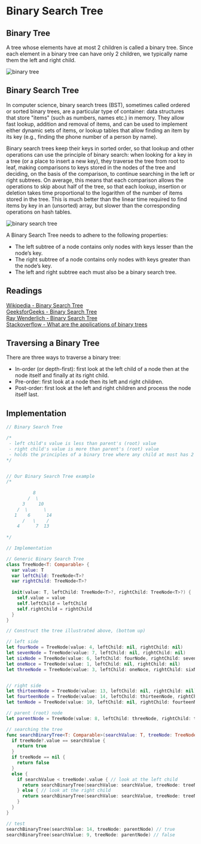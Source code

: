 # Binary Search Tree

## Binary Tree

A tree whose elements have at most 2 children is called a binary tree. Since each element in a binary tree can have only 2 children, we typically name them the left and right child.

![binary tree](https://www.geeksforgeeks.org/wp-content/uploads/binary-tree-to-DLL.png)

## Binary Search Tree

In computer science, binary search trees (BST), sometimes called ordered or sorted binary trees, are a particular type of container: data structures that store "items" (such as numbers, names etc.) in memory. They allow fast lookup, addition and removal of items, and can be used to implement either dynamic sets of items, or lookup tables that allow finding an item by its key (e.g., finding the phone number of a person by name).

Binary search trees keep their keys in sorted order, so that lookup and other operations can use the principle of binary search: when looking for a key in a tree (or a place to insert a new key), they traverse the tree from root to leaf, making comparisons to keys stored in the nodes of the tree and deciding, on the basis of the comparison, to continue searching in the left or right subtrees. On average, this means that each comparison allows the operations to skip about half of the tree, so that each lookup, insertion or deletion takes time proportional to the logarithm of the number of items stored in the tree. This is much better than the linear time required to find items by key in an (unsorted) array, but slower than the corresponding operations on hash tables.

![binary search tree](https://cdncontribute.geeksforgeeks.org/wp-content/uploads/BSTSearch.png)

A Binary Search Tree needs to adhere to the following properties: 
- The left subtree of a node contains only nodes with keys lesser than the node’s key.
- The right subtree of a node contains only nodes with keys greater than the node’s key.
- The left and right subtree each must also be a binary search tree.

## Readings 

[Wikipedia - Binary Search Tree](https://en.wikipedia.org/wiki/Binary_search_tree)    
[GeeksforGeeks - Binary Search Tree](https://www.geeksforgeeks.org/binary-search-tree-data-structure/)   
[Ray Wenderlich - Binary Search Tree](https://github.com/raywenderlich/swift-algorithm-club/tree/master/Binary%20Search%20Tree)     
[Stackoverflow - What are the applications of binary trees](https://stackoverflow.com/questions/2130416/what-are-the-applications-of-binary-trees)     

## Traversing a Binary Tree 

There are three ways to traverse a binary tree:

- In-order (or depth-first): first look at the left child of a node then at the node itself and finally at its right child.
- Pre-order: first look at a node then its left and right children.
- Post-order: first look at the left and right children and process the node itself last.


## Implementation 

```swift 
// Binary Search Tree

/*
 - left child's value is less than parent's (root) value
 - right child's value is more than parent's (root) value
 - holds the principles of a binary tree where any child at most has 2 children
*/


// Our Binary Search Tree example
/*
 
          8
        /  \
      3     10
    /  \      \
   1    6      14
      /   \    /
    4      7  13
 
*/

// Implementation

// Generic Binary Search Tree
class TreeNode<T: Comparable> {
  var value: T
  var leftChild: TreeNode<T>?
  var rightChild: TreeNode<T>?
  
  init(value: T, leftChild: TreeNode<T>?, rightChild: TreeNode<T>?) {
    self.value = value
    self.leftChild = leftChild
    self.rightChild = rightChild
  }
}

// Construct the tree illustrated above, (bottom up)

// left side
let fourNode = TreeNode(value: 4, leftChild: nil, rightChild: nil)
let sevenNode = TreeNode(value: 7, leftChild: nil, rightChild: nil)
let sixNode = TreeNode(value: 6, leftChild: fourNode, rightChild: sevenNode)
let oneNoce = TreeNode(value: 1, leftChild: nil, rightChild: nil)
let threeNode = TreeNode(value: 3, leftChild: oneNoce, rightChild: sixNode)


// right side
let thirteenNode = TreeNode(value: 13, leftChild: nil, rightChild: nil)
let fourteenNode = TreeNode(value: 14, leftChild: thirteenNode, rightChild: nil)
let tenNode = TreeNode(value: 10, leftChild: nil, rightChild: fourteenNode)

// parent (root) node
let parentNode = TreeNode(value: 8, leftChild: threeNode, rightChild: tenNode)

// searching the tree
func searchBinaryTree<T: Comparable>(searchValue: T, treeNode: TreeNode<T>?) -> Bool {
  if treeNode?.value == searchValue {
    return true
  }
  if treeNode == nil {
    return false
  }
  else {
    if searchValue < treeNode!.value { // look at the left child
      return searchBinaryTree(searchValue: searchValue, treeNode: treeNode?.leftChild)
    } else { // look at the right child
      return searchBinaryTree(searchValue: searchValue, treeNode: treeNode?.rightChild)
    }
  }
}

// test
searchBinaryTree(searchValue: 14, treeNode: parentNode) // true
searchBinaryTree(searchValue: 9, treeNode: parentNode) // false
```

